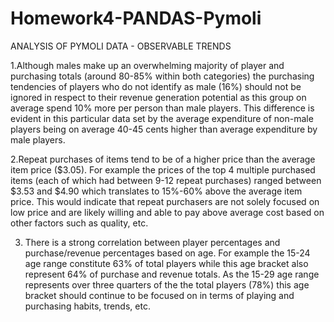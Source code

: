 # Homework4-PANDAS-Pymoli

ANALYSIS OF PYMOLI DATA - OBSERVABLE TRENDS

1.Although males make up an overwhelming majority of player and purchasing totals (around 80-85% within both categories) the purchasing tendencies of players who do not identify as male (16%) should not be ignored in respect to their revenue generation potential as this group on average spend 10% more per person than male players. This difference is evident in this particular data set by the average expenditure of non-male players being on average 40-45 cents higher than average expenditure by male players.

2.Repeat purchases of items tend to be of a higher price than the average item price ($3.05). For example the prices of the top 4 multiple purchased items (each of which had between 9-12 repeat purchases) ranged between $3.53 and $4.90 which translates to 15%-60% above the average item price. This would indicate that repeat purchasers are not solely focused on low price and are likely willing and able to pay above average cost based on other factors such as quality, etc.

3. There is a strong correlation between player percentages and purchase/revenue percentages based on age. For example the 15-24 age range constitute 63% of total players while this age bracket also represent 64% of purchase and revenue totals. As the 15-29 age range represents over three quarters of the the total players (78%) this age bracket should continue to be focused on in terms of playing and purchasing habits, trends, etc.

